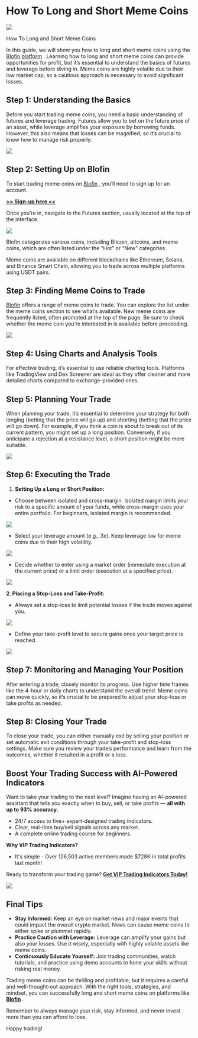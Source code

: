 # How To Long and Short Meme Coins

![](https://miro.medium.com/v2/1*AYl3TmI4HvX2LD32fGc0lw.png)

How To Long and Short Meme Coins

In this guide, we will show you how to long and short meme coins using the
[Blofin platform](https://blofin.com/)
. Learning how to long and short meme coins can provide opportunities for profit, but it’s essential to understand the basics of futures and leverage before diving in. Meme coins are highly volatile due to their low market cap, so a cautious approach is necessary to avoid significant losses.

## Step 1: Understanding the Basics

Before you start trading meme coins, you need a basic understanding of futures and leverage trading. Futures allow you to bet on the future price of an asset, while leverage amplifies your exposure by borrowing funds. However, this also means that losses can be magnified, so it’s crucial to know how to manage risk properly.

![](https://miro.medium.com/v2/0*At848x-zVnn9CcdY.png)

## Step 2: Setting Up on Blofin

To start trading meme coins on
[Blofin](https://blofin.com/)
, you’ll need to sign up for an account.

[**>> Sign-up here <<**](https://blofin.com/)

Once you’re in, navigate to the Futures section, usually located at the top of the interface.

![](https://miro.medium.com/v2/1*8ZhUcmTCVR44hLbgw3KR0A.png)

Blofin categorizes various coins, including Bitcoin, altcoins, and meme coins, which are often listed under the “Hot” or “New” categories.

Meme coins are available on different blockchains like Ethereum, Solana, and Binance Smart Chain, allowing you to trade across multiple platforms using USDT pairs.

## Step 3: Finding Meme Coins to Trade

[Blofin](https://blofin.com/)
offers a range of meme coins to trade. You can explore the list under the meme coins section to see what’s available. New meme coins are frequently listed, often promoted at the top of the page. Be sure to check whether the meme coin you’re interested in is available before proceeding.

![](https://miro.medium.com/v2/1*l_3bkRctz2kNLropHFEyXQ.png)

## Step 4: Using Charts and Analysis Tools

For effective trading, it’s essential to use reliable charting tools. Platforms like TradingView and Dex Screener are ideal as they offer cleaner and more detailed charts compared to exchange-provided ones.

## Step 5: Planning Your Trade

When planning your trade, it’s essential to determine your strategy for both longing (betting that the price will go up) and shorting (betting that the price will go down). For example, if you think a coin is about to break out of its current pattern, you might set up a long position. Conversely, if you anticipate a rejection at a resistance level, a short position might be more suitable.

![](https://miro.medium.com/v2/1*oGEYxXFNRXxuQAZ31kMnnQ.png)

## Step 6: Executing the Trade

1. **Setting Up a Long or Short Position:**

* Choose between isolated and cross-margin. Isolated margin limits your risk to a specific amount of your funds, while cross-margin uses your entire portfolio. For beginners, isolated margin is recommended.

![](https://miro.medium.com/v2/1*T2f-N4SRKWKbNihhRjLmFA.png)

* Select your leverage amount (e.g., 3x). Keep leverage low for meme coins due to their high volatility.

![](https://miro.medium.com/v2/1*q4mR4EIHWVHe4gK_61G1_w.png)

* Decide whether to enter using a market order (immediate execution at the current price) or a limit order (execution at a specified price).

![](https://miro.medium.com/v2/1*pckZwG9V7gcF8HExDDnUEg.png)

**2. Placing a Stop-Loss and Take-Profit:**

* Always set a stop-loss to limit potential losses if the trade moves against you.

![](https://miro.medium.com/v2/1*dfuQpnP2sydxOB5_OLoZqQ.png)

* Define your take-profit level to secure gains once your target price is reached.

![](https://miro.medium.com/v2/1*AsMf100ICk5GC8nqfJSYgw.png)

## Step 7: Monitoring and Managing Your Position

After entering a trade, closely monitor its progress. Use higher time frames like the 4-hour or daily charts to understand the overall trend. Meme coins can move quickly, so it’s crucial to be prepared to adjust your stop-loss or take profits as needed.

## Step 8: Closing Your Trade

To close your trade, you can either manually exit by selling your position or set automatic exit conditions through your take-profit and stop-loss settings. Make sure you review your trade’s performance and learn from the outcomes, whether it resulted in a profit or a loss.

## Boost Your Trading Success with AI-Powered Indicators

Want to take your trading to the next level? Imagine having an AI-powered assistant that tells you exactly when to buy, sell, or take profits —
**all with up to 93% accuracy.**

* 24/7 access to five+ expert-designed trading indicators.
* Clear, real-time buy/sell signals across any market.
* A complete online trading course for beginners.

**Why VIP Trading Indicators?**

* It's simple - Over 126,503 active members made $728K in total profits last month!

Ready to transform your trading game?
[**Get VIP Trading Indicators Today!**](https://vipindicators.xyz)

![](https://vipindicators.xyz/1.png)

## Final Tips

* **Stay Informed:**
  Keep an eye on market news and major events that could impact the overall crypto market. News can cause meme coins to either spike or plummet rapidly.
* **Practice Caution with Leverage:**
  Leverage can amplify your gains but also your losses. Use it wisely, especially with highly volatile assets like meme coins.
* **Continuously Educate Yourself:**
  Join trading communities, watch tutorials, and practice using demo accounts to hone your skills without risking real money.

Trading meme coins can be thrilling and profitable, but it requires a careful and well-thought-out approach. With the right tools, strategies, and mindset, you can successfully long and short meme coins on platforms like
[**Blofin**](https://blofin.com/)
.

Remember to always manage your risk, stay informed, and never invest more than you can afford to lose.

Happy trading!